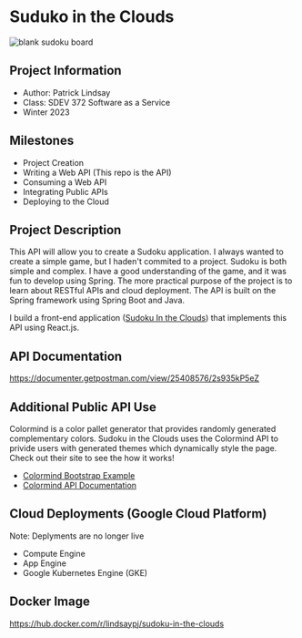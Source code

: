 # Suduko in the Clouds

![blank sudoku board](https://github.com/GreenRiverCollege-SDEV372/372-spring-project-lindsaypj/blob/main/sudoku-blank.png)

## Project Information

 - Author: Patrick Lindsay
 - Class: SDEV 372 Software as a Service
 - Winter 2023

## Milestones

 - Project Creation
 - Writing a Web API (This repo is the API)
 - Consuming a Web API
 - Integrating Public APIs
 - Deploying to the Cloud
 
## Project Description

This API will allow you to create a Sudoku application. I always wanted to
create a simple game, but I haden't commited to a project. Sudoku is both
simple and complex. I have a good understanding of the game, and it was fun to
develop using Spring. The more practical purpose of the project is to learn
about RESTful APIs and cloud deployment. The API is built on the Spring
framework using Spring Boot and Java.

I build a front-end application (<a href="https://github.com/lindsaypj/Sudoku-in-the-Clouds" target="_blank" rel="noopener">Sudoku In the Clouds</a>)
that implements this API using React.js.

## API Documentation
<a href="https://documenter.getpostman.com/view/25408576/2s935kP5eZ" target="_blank" rel="noopener">https://documenter.getpostman.com/view/25408576/2s935kP5eZ</a>

## Additional Public API Use
Colormind is a color pallet generator that provides randomly generated complementary
colors. Sudoku in the Clouds uses the Colormind API to privide users with generated themes
which dynamically style the page. Check out their site to see the how it works!

 - <a href="http://colormind.io/bootstrap/" target="_blank" rel="noopener">Colormind Bootstrap Example</a>
 - <a href="http://colormind.io/api-access/" target="_blank" rel="noopener">Colormind API Documentation</a>
 
## Cloud Deployments (Google Cloud Platform)
Note: Deplyments are no longer live
 - Compute Engine
 - App Engine
 - Google Kubernetes Engine (GKE)
 
## Docker Image
https://hub.docker.com/r/lindsaypj/sudoku-in-the-clouds
